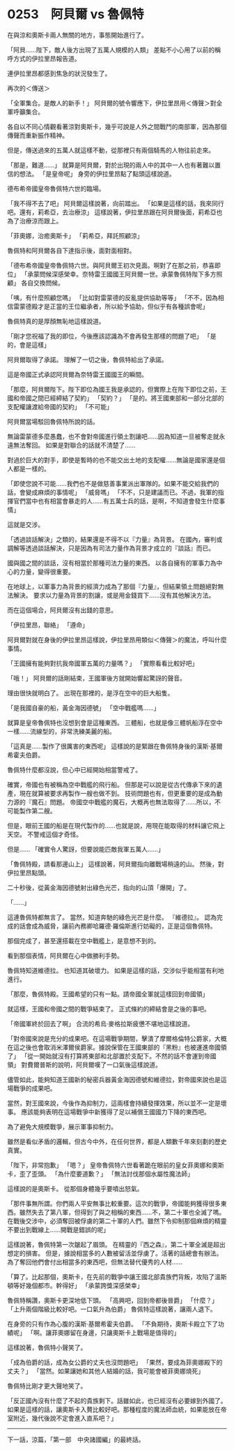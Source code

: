 # 0253　阿貝爾 vs 魯佩特

在與涼和奧斯卡兩人無關的地方，事態開始進行了。

「阿貝……陛下，敵人後方出現了五萬人規模的人類」
差點不小心用了以前的稱呼方式的伊拉里昂報告道。

連伊拉里昂都感到焦急的狀況發生了。

再次的＜傳送＞

「全軍集合。是敵人的新手！」
阿貝爾的號令響應下，伊拉里昂用＜傳聲＞對全軍呼籲集合。

各自以不同心情觀看著涼對奧斯卡，幾乎可說是人外之間戰鬥的南部軍，因為那個傳聲而重新振作精神。

但是，傳送過來的五萬人就這樣不動，從那裡只有兩個騎馬的人物往前走來。

「那是，難道……」
就算是阿貝爾，對於出現的兩人中的其中一人也有著難以置信的想法。
「是皇帝呢」
身旁的伊拉里昂點了點頭這樣說道。

德布希帝國皇帝魯佩特六世的臨場。

「我不得不去了吧」
阿貝爾這樣說著，向前踏出。
「如果是這樣的話，我來同行吧。還有，莉希亞，去治療涼」
這樣說著，伊拉里昂跟在阿貝爾後面，莉希亞也為了治療涼而跟上。

「菲奧娜，治癒奧斯卡」
「莉希亞，拜託照顧涼」

魯佩特和阿貝爾各自下達指示後，面對面相對。

「德布希帝國皇帝魯佩特六世。與阿貝爾王初次見面。啊對了在那之前，恭喜即位」
「承蒙問候深感榮幸。奈特雷王國國王阿貝爾一世。承蒙魯佩特陛下多方照顧」
各自交換問候。

「咦，有什麼照顧您嗎」
「比如對雷蒙德的反亂提供協助等等」
「不不，因為相信雷蒙德殿才是正當的王位繼承者，所以給予協助，但似乎有各種誤會呢」

魯佩特真的是厚顏無恥地這樣說道。

「剛才您祝福了我的即位，今後應該認識為不會再發生那樣的問題了吧」
「是的，會是這樣」

阿貝爾取得了承諾。
理解了一切之後，魯佩特給出了承諾。

這是帝國正式承認阿貝爾為奈特雷王國國王的瞬間。

「那麼，阿貝爾陛下。陛下即位為國王我是承認的，但實際上在陛下即位之前，王國和帝國之間已經締結了契約」
「契約？」
「是的。將王國東部和一部分北部的支配權讓渡給帝國的契約」
「不可能」

阿貝爾當場駁回魯佩特所說的話。

無論雷蒙德多麼愚蠢，也不會對帝國進行領土割讓吧……因為知道一旦被奪走就永遠無法奪回。
如果是對聯合的話就不清楚了……

對過於巨大的對手，即使是暫時的也不能交出土地的支配權……無論是國家還是個人都是一樣的。

「即使您說不可能……我們也不是做慈善事業派出軍隊的。如果不能交給我們的話，會變成麻煩的事情呢」
「威脅嗎」
「不不，只是建議而已。不過，我軍的指揮官們當中也有相當會暴走的人……有五萬士兵的話，是啊，不知道會發生什麼事情」

這就是交涉。

「透過談話解決」之類的，結果還是不得不以『力量』為背景。
在國內，審判或調解等透過談話解決，只是因為有司法力量作為背景才成立的『談話』而已。

國與國之間的談話，沒有相當於那種司法力量的東西。
以各自擁有的軍事力為中心的力量，變得很重要。

在地球上，以軍事力為背景的經濟力成為了那個『力量』，但結果領土問題絕對無法解決。
要求以力量為背景的割讓，或是用金錢買下……沒有其他解決方法。

而在這個場合，阿貝爾沒有出錢的意思。

「伊拉里昂，聯絡」
「遵命」

阿貝爾對就在身後的伊拉里昂這樣說，伊拉里昂用類似＜傳聲＞的魔法，呼叫什麼事情。

「王國擁有能夠對抗我帝國軍五萬的力量嗎？」
「實際看看比較好吧」

「哦！」
阿貝爾的話剛結束，王國軍後方就開始響起驚訝的聲音。

理由很快就明白了。
出現在那裡的，是浮在空中的巨大船隻。

「是我國自豪的船，黃金海因德號」
「空中戰艦嗎……」

就算是皇帝魯佩特也沒想到會是這種東西。
三體船，也就是像三體帆船浮在空中一樣……流線型的，非常洗練美麗的船。

「這真是……製作了很厲害的東西呢」
這樣說的是緊跟在魯佩特身後的漢斯·基爾希霍夫伯爵。

魯佩特什麼都沒說，但心中已經開始相當警戒了。

確實，帝國也有被稱為空中戰艦的飛行船。
但那是可以說是從古代傳承下來的遺產，現在就算被要求再製作一艘也做不到。
技術問題也有，但更重要的是成為動力源的『魔石』問題。
帝國空中戰艦的魔石，大概再也無法取得了……所以，不可能製作第二艘。

但是，眼前王國的船是在現代製作的……也就是說，用現在能取得的材料讓它飛上天空。
不警戒這個才奇怪。

但是……
「確實令人驚訝，但要說能匹敵我軍五萬人……」

「魯佩特殿，請看那邊山上」
這樣說著，阿貝爾指向離戰場稍遠的山。
然後，對伊拉里昂點頭。

二十秒後，從黃金海因德號射出綠色光芒，指向的山頂「爆開」了。

「……」

這連魯佩特都無言了。
當然，知道奔馳的綠色光芒是什麼。
『維德拉』。
認為完成的話會成為威脅，讓前內務卿哈羅德·羅倫斯進行妨礙的，正是這個魯佩特。

那個完成了，甚至還搭載在空中戰艦上，是意想不到的。

看到那個表情，阿貝爾在心中做勝利手勢。

魯佩特知道維德拉。
也知道其破壞力。
如果是這樣的話，交涉似乎能相當有利地進行。

「那麼，魯佩特殿。王國希望的只有一點。請帝國全軍就這樣回到帝國領」

就這樣，王國和帝國之間的戰爭結束了。
正式條約的締結會是之後的事吧。

「帝國軍終於回去了啊」
合流的希烏·麥格拉斯疲憊不堪地這樣說道。

「對帝國來說是充分的成果吧。在這場戰爭期間，擊潰了摩爾格倫特公爵家，大概在這之後也會取消米澤爾侯爵家。據說保管在王國東部的『黑粉』也被運進帝國領了」
「從一開始就沒有打算將東部和北部置於支配下。不然的話不會運到帝國領」
對費爾普斯的說明，阿貝爾嘆了一口氣後這樣說道。

儘管如此，能夠知道王國新的秘密兵器黃金海因德號和維德拉，對帝國來說也是這場戰爭的成果吧。

當然，對王國來說，今後作為抑制力，這兩樣會持續發揮效果，所以並不一定是壞事。
應該能夠表明在這場戰爭中新獲得了足以補償王國國力下降的東西吧。

為了避免大規模戰爭，展示軍事抑制力。

雖然是看似矛盾的邏輯，但古今中外，在任何世界，都是人類數千年來刻劃的歷史真實。

「陛下，非常抱歉」
「嗯？」
皇帝魯佩特六世看著跪在眼前的皇女菲奧娜和奧斯卡，歪了歪頭。
「為什麼要道歉？」
「無法討伐那個水屬性魔法師」

這樣說的是奧斯卡。
從那個身體幾乎要噴出怒氣。

「那件事無所謂。你們兩人平安無事比較重要。這次的戰爭，帝國能夠獲得很多東西。雖然失去了第八軍，但得到了與之相稱的東西……不，第二十軍也全滅了嗎。在戰後交涉中，必須奪回被俘虜的第二十軍的人們。雖然下令抑制那個麻煩的精靈不要出到戰線上……開戰是錯誤的呢」

這樣說著，魯佩特第一次皺起了眉頭。
在精靈的『西之森』，第二十軍全滅是超出想定的損害。
但是，據說相當多的人數被留活並俘虜了。活著的話總會有辦法。
為了奪回他們會付出相當多的東西吧，但無法替代優秀的人材……

「算了。比起那個，奧斯卡，在先前的戰爭中讓王國北部貴族們背叛，攻陷了溫斯頓等好幾個都市。幹得好」
「承蒙誇獎深感榮幸」

魯佩特稱讚，奧斯卡更深地低下頭。
「高興吧，回到帝都後晉爵」
「什麼？」
「上升兩個階級比較好吧。一口氣升為伯爵」
魯佩特這樣說著，讓兩人退下。

在身旁的只有作為心腹的漢斯·基爾希霍夫伯爵。
「不負期待，奧斯卡殿立下了功績呢」
「啊。讓菲奧娜留在身邊，只讓奧斯卡上戰場是值得的」

這樣說著，魯佩特小聲笑了。

「成為伯爵的話，成為女公爵的丈夫也沒問題吧」
「果然，要成為菲奧娜殿下的丈夫？」
「當然。如果讓她和其他人結婚的話，我可能會被菲奧娜燒死」

魯佩特比剛才更大聲地笑了。

「反正國內沒有什麼了不起的貴族剩下。話雖如此，也已經沒有必要嫁到外國了。如果是這樣的話，讓奧斯卡入贅比較好吧。那種程度的魔法師血統，如果能放在帝室附近，幾代後說不定會進入直系吧？」

---

下一話，涼篇，「第一部　中央諸國編」的最終話。